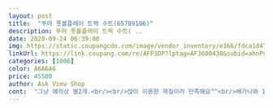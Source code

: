 ```yaml
---
layout: post 
title:  "푸마 풋볼플레이 트랙 수트(65709106)" 
description: 푸마 풋볼플레이 트랙 수트( ..
date: 2020-09-24 06:39:00 
img: https://static.coupangcdn.com/image/vendor_inventory/e166/fdca1d477dfe0b1cabd5ee7d0cf9608612da67ff9744ab7beb1910192487.jpg 
linkUrl: https://link.coupang.com/re/AFFSDP?lptag=AF3600438&subid=ahnPublicAsk&pageKey=1175317600&itemId=2153961051&vendorItemId=70152242985&traceid=V0-113-df61066d69f3ed40 
categories: [1006] 
color: A6A6A6 
price: 45500 
author: Ask View Shop 
cont:  "그냥 예의상 별2개.<br/><br/>많이 이용한 재질이라 만족해요^^<br/>배가나와 105입으면 왠만한게 다 맞긴한대 품평에 타이트하다고해서 큰사이즈를사야하나싸이즈표를봐두 감두 안왔는데 도착해서 착용해보니 상의 소매쪽이 작긴했고 바지도 종아리부분이 타이트했는데 요즘 워낙 조거바지가 유행이기두하고 키가 174정도라서 상의소매기장 하의바지기장 맞춰서 줄이면 상위 하위 끼는것은 덜할거같구 예뻤어요^^<br/>소재는 여름소재를 원한거는 아니였구 봄 가을에 입는것을 원했기때문에 딱 맞는거같아요^^  잘입을께요울 써방님이요 ㅎ<br/>신랑이 좋아하네요.<br/><br/>신축성이... <br/>없네요.<br/><br/>싸이즈 소재 때문에  많이 걱정했는데 다행이두 잘 맞았어요<br/>의구심이 가네요.<br/> 입는 순간에 기대의 정반대.<br/><br/>" 
---
```

